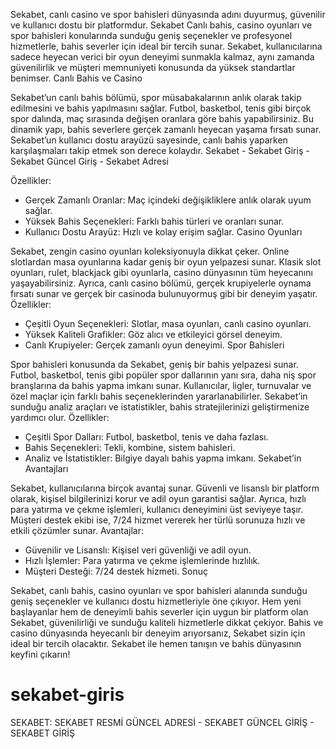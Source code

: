 Sekabet, canlı casino ve spor bahisleri dünyasında adını duyurmuş, güvenilir ve kullanıcı dostu bir platformdur. Sekabet Canlı bahis, casino oyunları ve spor bahisleri konularında sunduğu geniş seçenekler ve profesyonel hizmetlerle, bahis severler için ideal bir tercih sunar. Sekabet, kullanıcılarına sadece heyecan verici bir oyun deneyimi sunmakla kalmaz, aynı zamanda güvenilirlik ve müşteri memnuniyeti konusunda da yüksek standartlar benimser.
Canlı Bahis ve Casino

Sekabet’un canlı bahis bölümü, spor müsabakalarının anlık olarak takip edilmesini ve bahis yapılmasını sağlar. Futbol, basketbol, tenis gibi birçok spor dalında, maç sırasında değişen oranlara göre bahis yapabilirsiniz. Bu dinamik yapı, bahis severlere gerçek zamanlı heyecan yaşama fırsatı sunar. Sekabet’un kullanıcı dostu arayüzü sayesinde, canlı bahis yaparken karşılaşmaları takip etmek son derece kolaydır.
Sekabet - Sekabet Giriş - Sekabet Güncel Giriş - Sekabet Adresi

Özellikler:
* Gerçek Zamanlı Oranlar: Maç içindeki değişikliklere anlık olarak uyum sağlar.
* Yüksek Bahis Seçenekleri: Farklı bahis türleri ve oranları sunar.
* Kullanıcı Dostu Arayüz: Hızlı ve kolay erişim sağlar.
Casino Oyunları

Sekabet, zengin casino oyunları koleksiyonuyla dikkat çeker. Online slotlardan masa oyunlarına kadar geniş bir oyun yelpazesi sunar. Klasik slot oyunları, rulet, blackjack gibi oyunlarla, casino dünyasının tüm heyecanını yaşayabilirsiniz. Ayrıca, canlı casino bölümü, gerçek krupiyelerle oynama fırsatı sunar ve gerçek bir casinoda bulunuyormuş gibi bir deneyim yaşatır.
Özellikler:
* Çeşitli Oyun Seçenekleri: Slotlar, masa oyunları, canlı casino oyunları.
* Yüksek Kaliteli Grafikler: Göz alıcı ve etkileyici görsel deneyim.
* Canlı Krupiyeler: Gerçek zamanlı oyun deneyimi.
Spor Bahisleri

Spor bahisleri konusunda da Sekabet, geniş bir bahis yelpazesi sunar. Futbol, basketbol, tenis gibi popüler spor dallarının yanı sıra, daha niş spor branşlarına da bahis yapma imkanı sunar. Kullanıcılar, ligler, turnuvalar ve özel maçlar için farklı bahis seçeneklerinden yararlanabilirler. Sekabet’in sunduğu analiz araçları ve istatistikler, bahis stratejilerinizi geliştirmenize yardımcı olur.
Özellikler:
* Çeşitli Spor Dalları: Futbol, basketbol, tenis ve daha fazlası.
* Bahis Seçenekleri: Tekli, kombine, sistem bahisleri.
* Analiz ve İstatistikler: Bilgiye dayalı bahis yapma imkanı.
Sekabet’in Avantajları

Sekabet, kullanıcılarına birçok avantaj sunar. Güvenli ve lisanslı bir platform olarak, kişisel bilgilerinizi korur ve adil oyun garantisi sağlar. Ayrıca, hızlı para yatırma ve çekme işlemleri, kullanıcı deneyimini üst seviyeye taşır. Müşteri destek ekibi ise, 7/24 hizmet vererek her türlü sorunuza hızlı ve etkili çözümler sunar.
Avantajlar:
* Güvenilir ve Lisanslı: Kişisel veri güvenliği ve adil oyun.
* Hızlı İşlemler: Para yatırma ve çekme işlemlerinde hızlılık.
* Müşteri Desteği: 7/24 destek hizmeti.
Sonuç

Sekabet, canlı bahis, casino oyunları ve spor bahisleri alanında sunduğu geniş seçenekler ve kullanıcı dostu hizmetleriyle öne çıkıyor. Hem yeni başlayanlar hem de deneyimli bahis severler için uygun bir platform olan Sekabet, güvenilirliği ve sunduğu kaliteli hizmetlerle dikkat çekiyor. Bahis ve casino dünyasında heyecanlı bir deneyim arıyorsanız, Sekabet sizin için ideal bir tercih olacaktır.
Sekabet ile hemen tanışın ve bahis dünyasının keyfini çıkarın!

# sekabet-giris
SEKABET: SEKABET RESMİ GÜNCEL ADRESİ - SEKABET GÜNCEL GİRİŞ - SEKABET GİRİŞ
